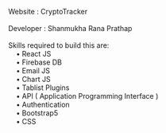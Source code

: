 Website : CryptoTracker <br/><br/>
Developer : Shanmukha Rana Prathap <br/><br/>
Skills required to build this are: <br/>
&nbsp; &nbsp; • React JS <br/>
&nbsp; &nbsp; • Firebase DB<br/>
&nbsp; &nbsp; • Email JS<br/>
&nbsp; &nbsp; • Chart JS<br/>
&nbsp; &nbsp; • Tablist Plugins<br/>
&nbsp; &nbsp; • API ( Application Programming Interface )<br/>
&nbsp; &nbsp; • Authentication<br/>
&nbsp; &nbsp; • Bootstrap5<br/>
&nbsp; &nbsp; • CSS<br/><br/>
